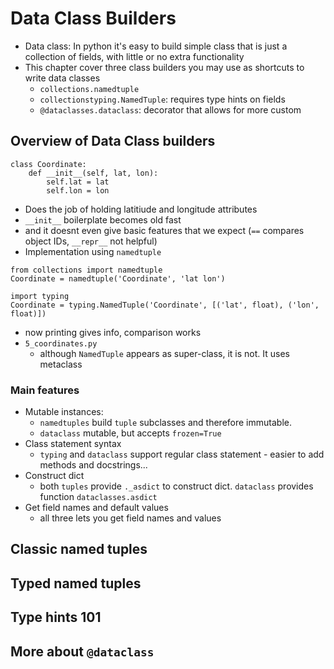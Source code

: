 # Data Class Builders

- Data class: In python it's easy to build simple class that is just a collection of fields, with little or no extra functionality
- This chapter cover three class builders you may use as shortcuts to write data classes
  - `collections.namedtuple`
  - `collectionstyping.NamedTuple`: requires type hints on fields
  - `@dataclasses.dataclass`: decorator that allows for more custom



## Overview of Data Class builders 

```
class Coordinate:
    def __init__(self, lat, lon):
        self.lat = lat
        self.lon = lon
```

- Does the job of holding latitiude and longitude attributes
- `__init__` boilerplate becomes old fast 
- and it doesnt even give basic features that we expect (`==` compares object IDs, `__repr__` not helpful)
- Implementation using `namedtuple`
```
from collections import namedtuple
Coordinate = namedtuple('Coordinate', 'lat lon')

import typing 
Coordinate = typing.NamedTuple('Coordinate', [('lat', float), ('lon', float)])
```
  - now printing gives info, comparison works
- `5_coordinates.py`
  - although `NamedTuple` appears as super-class, it is not. It uses metaclass


### Main features

- Mutable instances: 
  - `namedtuples` build `tuple` subclasses and therefore immutable.
  - `dataclass` mutable, but accepts `frozen=True`
- Class statement syntax
  - `typing` and `dataclass` support regular class statement - easier to add methods and docstrings...
- Construct dict 
  - both `tuples` provide `._asdict` to construct dict. `dataclass` provides function `dataclasses.asdict`
- Get field names and default values
  - all three lets you get field names and values


## Classic named tuples

## Typed named tuples


## Type hints 101


## More about `@dataclass`


